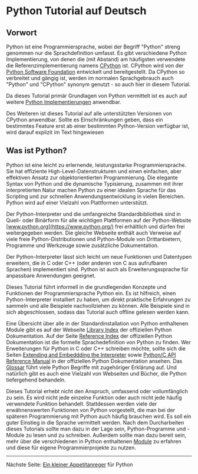 # Python Tutorial auf Deutsch

## Vorwort
Python ist eine Programmiersprache, wobei der Begriff "Python" streng genommen nur die Sprachdefinition umfasst. Es gibt verschiedene Python Implementierung, von denen die (mit Abstand) am häufigsten verwendete die Referenzimplementierung namens [CPython](https://github.com/python/cpython) ist. CPython wird von der [Python Software Foundation](https://www.python.org/psf-landing/) entwickelt und bereitgestellt. Da CPython so verbreitet und gängig ist, werden im normalen Sprachgebrauch auch "Python" und "CPython" synonym genutzt - so auch hier in diesem Tutorial.

Da dieses Tutorial primär Grundlagen von Python vermittelt ist es auch auf weitere [Python Implementierungen](https://wiki.python.org/moin/PythonImplementations) anwendbar.

Des Weiteren ist dieses Tutorial auf alle unterstützten Versionen von CPython anwendbar. Sollte es Einschränkungen geben, dass ein bestimmtes Feature erst ab einer bestimmten Python-Version verfügbar ist, wird darauf explizit im Text hingewiesen

## Was ist Python?

Python ist eine leicht zu erlernende, leistungsstarke Programmiersprache. Sie hat effiziente High-Level-Datenstrukturen und einen einfachen, aber effektiven Ansatz zur objektorientierten Programmierung. Die elegante Syntax von Python und die dynamische Typisierung,
zusammen mit ihrer interpretierten Natur machen Python zu einer idealen Sprache für das Scripting und zur schnellen Anwendungsentwicklung in vielen Bereichen. Python wird auf einer Vielzahl von Plattformen unterstützt.

Der Python-Interpreter und die umfangreiche Standardbibliothek sind in Quell- oder Binärform für alle wichtigen Plattformen auf der Python-Website [www.python.org](https://www.python.org/) frei erhältlich und dürfen frei weitergegeben werden. Die gleiche Webseite enthält auch Verweise auf viele freie Python-Distributionen und Python-Module von Drittanbietern, Programme und Werkzeuge sowie zusätzliche Dokumentation.

Der Python-Interpreter lässt sich leicht um neue Funktionen und Datentypen erweitern, die in C oder C++ (oder anderen von C aus aufrufbaren Sprachen) implementiert sind. Python ist auch als Erweiterungssprache für anpassbare Anwendungen geeignet.

Dieses Tutorial führt informell in die grundlegenden Konzepte und Funktionen der Programmiersprache Python ein. Es ist hilfreich, einen Python-Interpreter installiert zu haben, um direkt praktische Erfahrungen zu sammeln und alle Beispiele nachvollziehen zu können. Alle Beispiele sind in sich abgeschlossen, sodass das Tutorial auch offline gelesen werden kann.

Eine Übersicht über alle in der Standardinstallation von Python enthaltenen Module gibt es auf der Webseite [Library Index](https://docs.python.org/3/library/index.html#library-index) der offiziellen Python Dokumentation. Auf der Seite [Reference Index](https://docs.python.org/3/reference/index.html#reference-index) der offiziellen Python Dokumentation ist die formelle Sprachedefinition von Python zu finden. Wer Erweiterungen für Python in C oder C++ schreiben möchte, sollte sich die Seiten [Extending and Embeddding the Interpreter](https://docs.python.org/3/extending/index.html#extending-index) sowie [Python/C API Reference Manual](https://docs.python.org/3/c-api/index.html#c-api-index) in der offiziellen Python Dokumentation ansehen. Das [Glossar](https://docs.python.org/3/glossary.html#glossary) führt viele Python Begriffe mit zugehöriger Erklärung auf. Und natürlich gibt es auch eine Vielzahl von Webseiten und Bücher, die Python tiefergehend behandeln.

Dieses Tutorial erhebt nicht den Anspruch, umfassend oder vollumfänglich zu sein. Es wird nicht jede einzelne Funktion oder auch nicht jede häufig verwendete Funktion behandelt. Stattdessen werden viele der erwähnenswerten Funktionen von Python vorgestellt, die man bei der späteren Programmierung mit Python auch häufig brauchen wird. Es soll ein guter Einstieg in die Sprache vermittelt werden. Nach dem Durcharbeiten dieses Tutorials sollte man dazu in der Lage sein, Python-Programme und -Module zu lesen und zu schreiben. Außerdem sollte man dazu bereit sein, mehr über die verschiedenen in Python enthaltenen [Module](https://docs.python.org/3/library/index.html#library-index) zu erfahren und diese für eigene Programmierprojekte zu nutzen.

***

Nächste Seite: [Ein kleiner Appetitanreger](appetite.md) für Python
